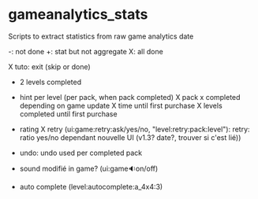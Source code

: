 # gameanalytics_stats
Scripts to extract statistics from raw game analytics date

-: not done
+: stat but not aggregate
X: all done

X tuto: exit (skip or done)
+ 2 levels completed
- hint per level (per pack, when pack completed)
X pack x completed depending on game update
X time until first purchase
X levels completed until first purchase
+ rating
X retry (ui:game:retry:ask/yes/no, "level:retry:pack:level"): retry: ratio yes/no dependant nouvelle UI (v1.3? date?, trouver si c'est lié))
- undo: undo used per completed pack
+ sound modifié in game? (ui:game:sound:on/off)
- auto complete (level:autocomplete:a_4x4:3)
